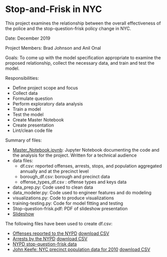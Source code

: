 # Stop-and-Frisk in NYC
This project examines the relationship between the overall effectiveness of the police and the stop-question-frisk policy change in NYC.

Date: December 2019

Project Members: Brad Johnson and Anil Onal

Goals: To come up with the model specification appropriate to examine the proposed relationship, collect the necessary data, and train and test the model.

Responsibilities:
 - Define project scope and focus
 - Collect data
 - Formulate question
 - Perform exploratory data analysis
 - Train a model
 - Test the model
 - Create Master Notebook
 - Create presentation
 - Lint/clean code file
      
Summary of files:
 - [Master_Notebook.ipynb](Master_Notebook.ipynb): Jupyter Notebook documenting the code and the analysis for the project. Written for a technical audience
 - data files:
     - df.csv: reported offenses, arrests, stops, and population aggregated annually and at the precinct level
     - borough_df.csv: borough and precinct data
     - offense_types_df.csv : offense types and keys data
 - data_prep.py: Code used to clean data
 - data_modeler.py: Code used to engineer features and do modeling
 - visualizations.py: Code to produce visualizations
 - training-testing.py: Code for model fitting and testing
 - Stop-question-frisk.pdf: PDF of slideshow presentation
 - [Slideshow](https://docs.google.com/presentation/d/1qCCb5k9CuM3CH0Y8Wq6eowyCYQgKv3oVReTsgcaw0Ok/)


The following files have been used to create df.csv: 
   - [Offenses reported to the NYPD](https://data.cityofnewyork.us/Public-Safety/NYPD-Complaint-Data-Historic/qgea-i56i)
      [download CSV](https://data.cityofnewyork.us/api/views/qgea-i56i/rows.csv?accessType=DOWNLOAD)
   - [Arrests by the NYPD](https://data.cityofnewyork.us/Public-Safety/NYPD-Arrests-Data-Historic-/8h9b-rp9u) 
      [download CSV](https://data.cityofnewyork.us/api/views/8h9b-rp9u/rows.csv?accessType=DOWNLOAD)
   - [NYPD stop-question-frisk data](https://www1.nyc.gov/site/nypd/stats/reports-analysis/stopfrisk.page) 
   - [John Keefe: NYC precinct population data for 2010](https://johnkeefe.net/nyc-police-precinct-and-census-data) 
       [download CSV](https://github.com/pinnnnnn/MAP_Spring_2016/blob/master/NYC_Blocks_2010CensusData_Plus_Precincts.csv)

